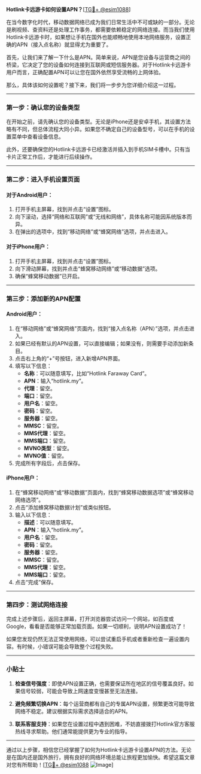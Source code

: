 **Hotlink卡远游卡如何设置APN？**[[TG💪+ @esim1088](https://t.me/s/esim1088)]

在当今数字化时代，移动数据网络已成为我们日常生活中不可或缺的一部分。无论是刷视频、查资料还是处理工作事务，都需要依赖稳定的网络连接。而当我们使用Hotlink卡远游卡时，如果想让手机在国外也能顺畅地使用本地网络服务，设置正确的APN（接入点名称）就显得尤为重要了。

首先，让我们来了解一下什么是APN。简单来说，APN是您设备与运营商之间的桥梁，它决定了您的设备如何连接到互联网或短信服务器。对于Hotlink卡远游卡用户而言，正确配置APN可以让您在国外依然享受流畅的上网体验。

那么，具体该如何设置呢？接下来，我们将一步步为您详细介绍这一过程。

---

### 第一步：确认您的设备类型

在开始之前，请先确认您的设备类型。无论是iPhone还是安卓手机，其设置方法略有不同，但总体流程大同小异。如果您不确定自己的设备型号，可以在手机的设置菜单中查看设备信息。

此外，还要确保您的Hotlink卡远游卡已经激活并插入到手机SIM卡槽中。只有当卡片正常工作后，才能进行后续操作。

---

### 第二步：进入手机设置页面

#### 对于Android用户：
1. 打开手机主屏幕，找到并点击“设置”图标。
2. 向下滚动，选择“网络和互联网”或“无线和网络”，具体名称可能因系统版本而异。
3. 在弹出的选项中，找到“移动网络”或“蜂窝网络”选项，并点击进入。

#### 对于iPhone用户：
1. 打开手机主屏幕，找到并点击“设置”图标。
2. 向下滑动屏幕，找到并点击“蜂窝移动网络”或“移动数据”选项。
3. 确保“蜂窝移动数据”已开启。

---

### 第三步：添加新的APN配置

#### Android用户：
1. 在“移动网络”或“蜂窝网络”页面内，找到“接入点名称（APN）”选项，并点击进入。
2. 如果已经有默认的APN设置，可以直接编辑；如果没有，则需要手动添加新条目。
3. 点击右上角的“+”号按钮，进入新增APN界面。
4. 填写以下信息：
   - **名称**：可以随意填写，比如“Hotlink Faraway Card”。
   - **APN**：输入“hotlink.my”。
   - **代理**：留空。
   - **端口**：留空。
   - **用户名**：留空。
   - **密码**：留空。
   - **服务器**：留空。
   - **MMSC**：留空。
   - **MMS代理**：留空。
   - **MMS端口**：留空。
   - **MVNO类型**：留空。
   - **MVNO值**：留空。
5. 完成所有字段后，点击保存。

#### iPhone用户：
1. 在“蜂窝移动网络”或“移动数据”页面内，找到“蜂窝移动数据选项”或“蜂窝移动网络选项”。
2. 点击“添加蜂窝移动数据计划”或类似按钮。
3. 输入以下信息：
   - **描述**：可以随意填写。
   - **APN**：输入“hotlink.my”。
   - **用户名**：留空。
   - **密码**：留空。
   - **服务器**：留空。
   - **MMSC**：留空。
   - **MMS代理**：留空。
   - **MMS端口**：留空。
4. 点击“完成”保存。

---

### 第四步：测试网络连接

完成上述步骤后，返回主屏幕，打开浏览器尝试访问一个网站，如百度或Google，看看是否能够正常加载页面。如果一切顺利，说明APN设置成功了！

如果您发现仍然无法正常使用网络，可以尝试重启手机或者重新检查一遍设置内容。有时候，小错误可能会导致整个过程失败。

---

### 小贴士

1. **检查信号强度**：即使APN设置正确，也需要保证所在地区的信号覆盖良好。如果信号较弱，可能会导致上网速度变慢甚至无法连接。
   
2. **避免频繁切换APN**：每个运营商都有自己的专属APN设置，频繁更改可能导致网络不稳定。建议根据实际需求选择适合的APN。

3. **联系客服支持**：如果您在设置过程中遇到困难，不妨直接拨打Hotlink官方客服热线寻求帮助。他们通常能提供更为专业的指导。

---

通过以上步骤，相信您已经掌握了如何为Hotlink卡远游卡设置APN的方法。无论是在国内还是国外旅行，拥有良好的网络环境总能让旅程更加愉快。希望这篇文章对您有所帮助！[[TG💪+ @esim1088](https://t.me/s/esim1088) ![Image](https://i.postimg.cc/4NQfJmqS/Snipaste-2025-05-13-00-14-12.png)]
